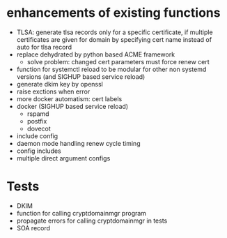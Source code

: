 # enhancements of existing functions

* TLSA: generate tlsa records only for a specific certificate, if multiple certificates are given for domain by specifying cert name instead of auto for tlsa record
* replace dehydrated by python based ACME framework
  * solve problem: changed cert parameters must force renew cert
* function for systemctl reload to be modular for other non systemd versions (and SIGHUP based service reload)
* generate dkim key by openssl
* raise exctions when error
* more docker automatism: cert labels
* docker (SIGHUP based service reload)
  * rspamd
  * postfix
  * dovecot
* include config
* daemon mode handling renew cycle timing
* config includes
* multiple direct argument configs


# Tests

* DKIM
* function for calling cryptdomainmgr program
* propagate errors for calling cryptdomainmgr in tests
* SOA record


